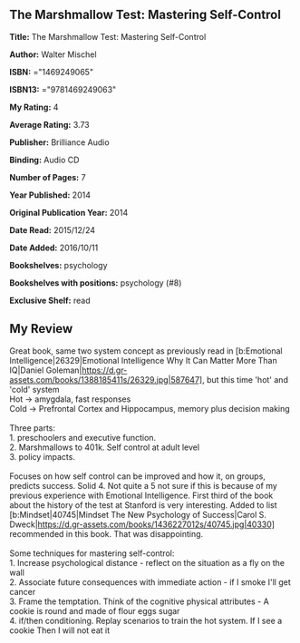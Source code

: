 ## The Marshmallow Test: Mastering Self-Control

**Title:** The Marshmallow Test: Mastering Self-Control

**Author:** Walter Mischel

**ISBN:** ="1469249065"

**ISBN13:** ="9781469249063"

**My Rating:** 4

**Average Rating:** 3.73

**Publisher:** Brilliance Audio

**Binding:** Audio CD

**Number of Pages:** 7

**Year Published:** 2014

**Original Publication Year:** 2014

**Date Read:** 2015/12/24

**Date Added:** 2016/10/11

**Bookshelves:** psychology

**Bookshelves with positions:** psychology (#8)

**Exclusive Shelf:** read


## My Review

Great book, same two system concept as previously read in [b:Emotional Intelligence|26329|Emotional Intelligence  Why It Can Matter More Than IQ|Daniel Goleman|https://d.gr-assets.com/books/1388185411s/26329.jpg|587647], but this time 'hot' and 'cold' system<br/>Hot -> amygdala, fast responses<br/>Cold -> Prefrontal Cortex and Hippocampus, memory plus decision making<br/><br/>Three parts: <br/>1. preschoolers and executive function. <br/>2. Marshmallows to 401k. Self control at adult level<br/>3. policy impacts.<br/><br/>Focuses on how self control can be improved and how it, on groups, predicts success. Solid 4. Not quite a 5 not sure if this is because of my previous experience with Emotional Intelligence. First third of the book about the history of the test at Stanford is very interesting. Added to list [b:Mindset|40745|Mindset  The New Psychology of Success|Carol S. Dweck|https://d.gr-assets.com/books/1436227012s/40745.jpg|40330] recommended in this book. That was disappointing.<br/><br/>Some techniques for mastering self-control:<br/>1. Increase psychological distance - reflect on the situation as a fly on the wall<br/>2. Associate future consequences with immediate action - if I smoke I'll get cancer<br/>3. Frame the temptation. Think of the cognitive physical attributes - A cookie is round and made of flour eggs sugar<br/>4. if/then conditioning. Replay scenarios to train the hot system. If I see a cookie Then I will not eat it
